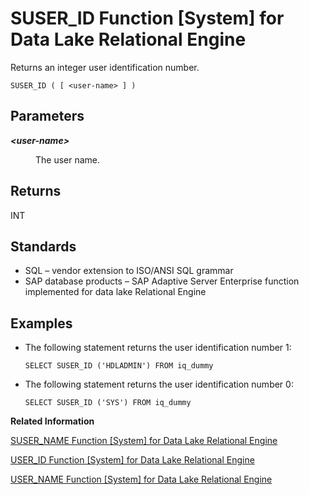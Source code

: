 <!-- loioa5892d8e84f21015ad62d1b43e0bae2e -->

# SUSER\_ID Function \[System\] for Data Lake Relational Engine

Returns an integer user identification number.



```
SUSER_ID ( [ <user-name> ] )
```



<a name="loioa5892d8e84f21015ad62d1b43e0bae2e__iq_refbb_1179"/>

## Parameters


<dl>
<dt><b>

*<user-name\>*

</b></dt>
<dd>

The user name.



</dd>
</dl>



## Returns

INT



<a name="loioa5892d8e84f21015ad62d1b43e0bae2e__iq_refbb_1182"/>

## Standards

-   SQL – vendor extension to ISO/ANSI SQL grammar
-   SAP database products – SAP Adaptive Server Enterprise function implemented for data lake Relational Engine



<a name="loioa5892d8e84f21015ad62d1b43e0bae2e__iq_refbb_1181"/>

## Examples

-   The following statement returns the user identification number 1:

    ```
    SELECT SUSER_ID ('HDLADMIN') FROM iq_dummy
    ```

-   The following statement returns the user identification number 0:

    ```
    SELECT SUSER_ID ('SYS') FROM iq_dummy
    ```


**Related Information**  


[SUSER\_NAME Function \[System\] for Data Lake Relational Engine](suser-name-function-system-for-data-lake-relational-engine-a589ad8.md "Returns the user name.")

[USER\_ID Function \[System\] for Data Lake Relational Engine](user-id-function-system-for-data-lake-relational-engine-a58d3ba.md "Returns an integer user identification number.")

[USER\_NAME Function \[System\] for Data Lake Relational Engine](user-name-function-system-for-data-lake-relational-engine-a58dbf3.md "Returns the user name.")

